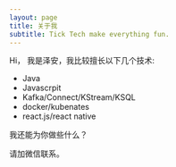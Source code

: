 ```yaml
---
layout: page
title: 关于我
subtitle: Tick Tech make everything fun.
---
```


Hi， 我是泽安，我比较擅长以下几个技术:

- Java
- Javascrpit
- Kafka/Connect/KStream/KSQL
- docker/kubenates
- react.js/react native

我还能为你做些什么？

请加微信联系。

